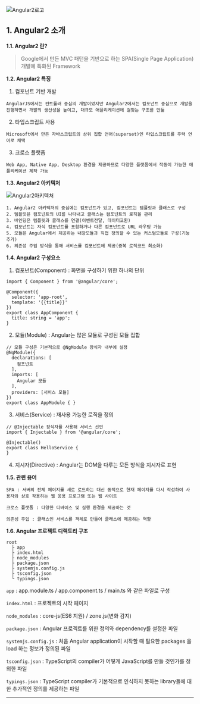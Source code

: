 ![Angular2로고][Angular2_Logo]
## 1. Angular2 소개 <a name="m1" />
**1.1. Angular2 란?**

>Google에서 만든 MVC 패턴을 기반으로 하는 SPA(Single Page Application) 개발에 특화된 Framework

**1.2. Angular2 특징**


1. 컴포넌트 기반 개발

``
AngularJS에서는 컨트롤러 중심의 개발이었지만 Angular2에서는 컴포넌트 중심으로 개발을 진행하면서 개발의 생산성을 높이고, 대규모 애플리케이션에 걸맞는 구조를 만듦
``

2. 타입스크립트 사용

``
Microsoft에서 만든 자바스크립트의 상위 집합 언어(superset)인 타입스크립트를 주력 언어로 채택
``

3. 크로스 플랫폼

``
Web App, Native App, Desktop 환경을 제공하므로 다양한 플랫폼에서 작동이 가능한 애플리케이션 제작 가능
``



**1.3. Angular2 아키텍처**

![Angular2아키텍처][Architecture]

```
1. Angular2 아키텍처의 중심에는 컴포넌트가 있고, 컴포넌트는 템플릿과 클래스로 구성
2. 템플릿은 컴포넌트의 UI를 나타내고 클래스는 컴포넌트의 로직을 관리
3. 바인딩은 템플릿과 클래스를 연결(이벤트전달, 데이터교환)
4. 컴포넌트는 자식 컴포넌트를 포함하거나 다른 컴포넌트로 URL 라우팅 가능
5. 모듈은 Angular에서 제공하는 내장모듈과 직접 정의할 수 있는 커스텀모듈로 구성(기능 추가)
6. 의존성 주입 방식을 통해 서비스를 컴포넌트에 제공(중복 로직코드 최소화)
```

**1.4. Angular2 구성요소**

1. 컴포넌트(Component) : 화면을 구성하기 위한 하나의 단위
```
import { Component } from '@angular/core';

@Component({
  selector: 'app-root',
  template: '{{title}}'
})
export class AppComponent {
  title: string = 'app';
}
```
2. 모듈(Module) : Angular는 많은 모듈로 구성된 모듈 집합
```
// 모듈 구성은 기본적으로 @NgModule 장식자 내부에 설정
@NgModule({
  declarations: [
    컴포넌트
  ],
  imports: [
    Angular 모듈
  ],
  providers: [서비스 모듈]
})
export class AppModule { }
```
3. 서비스(Service) : 재사용 가능한 로직을 정의
```
// @Injectable 장식자를 사용해 서비스 선언
import { Injectable } from '@angular/core';

@Injectable()
export class HelloService {
}
```
4. 지시자(Directive) : Angular는 DOM을 다루는 모든 방식을 지시자로 표현

**1.5. 관련 용어**
```
SPA : 서버의 전체 페이지를 새로 로드하는 대신 동적으로 현재 페이지를 다시 작성하여 사용자와 상호 작용하는 웹 응용 프로그램 또는 웹 사이트

크로스 플랫폼 : 다양한 디바이스 및 실행 환경을 제공하는 것

의존성 주입 : 클래스인 서비스를 객체로 만들어 클래스에 제공하는 역할
```
**1.6. Angular 프로젝트 디렉토리 구조**
```
root
  ├ app 
  ├ index.html
  ├ node_modules
  ├ package.json
  ├ systemjs.config.js
  ├ tsconfig.json
  └ typings.json
```
``app`` : app.module.ts / app.component.ts / main.ts 와 같은 파일로 구성

``index.html`` : 프로젝트의 시작 페이지

``node_modules`` : core-js(ES6 지원) / zone.js(변화 감지)

``package.json`` : Angular 프로젝트를 위한 정의와 dependency를 설정한 파일

``systemjs.config.js`` : 처음 Angular application이 시작할 때 필요한 packages 을 load 하는 정보가 정의된 파일

``tsconfig.json`` :  TypeScript의  compiler가 어떻게 JavaScript를 만들 것인가를 정의한 파일

``typings.json`` : TypeScript compiler가 기본적으로 인식하지 못하는 library들에 대한 추가적인 정의를 제공하는 파일

---
[Angular2_Logo]:https://camo.githubusercontent.com/bc40a56177761471d15966d489b9324141f533ec/687474703a2f2f6c6576656c75702e6c6973686d616e2e636f6d2f696d616765732f616e67756c6172322e706e67
[Architecture]:https://user-images.githubusercontent.com/29030507/34661374-9403da8c-f48c-11e7-8df8-132dca506625.PNG
